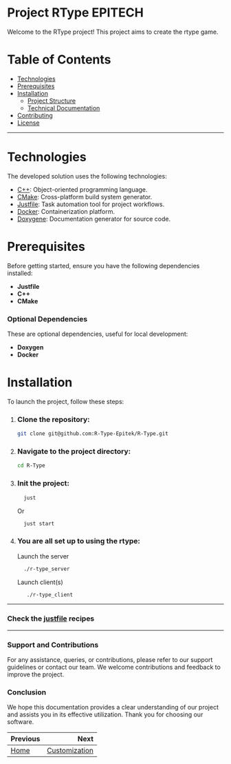 # Project RType EPITECH

Welcome to the RType project! This project aims to create the rtype game.

# Table of Contents

- [Technologies](#technologies)
- [Prerequisites]('#Prerequisites')
- [Installation](#Installation)
    - [Project Structure](./structures.md)
    - [Technical Documentation](./technical/README.md)
- [Contributing](#contributing)
- [License](#license)

---

# Technologies

The developed solution uses the following technologies:

- [C++](): Object-oriented programming language.
- [CMake](https://cmake.org/): Cross-platform build system generator.
- [Justfile](https://just.systems/man/en/): Task automation tool for project workflows.
- [Docker](https://www.docker.com/): Containerization platform.
- [Doxygene](https://www.doxygen.nl/): Documentation generator for source code.


# Prerequisites

Before getting started, ensure you have the following dependencies installed:

- **Justfile**
- **C++**
- **CMake**

### Optional Dependencies

These are optional dependencies, useful for local development:

- **Doxygen**
- **Docker**


# Installation

To launch the project, follow these steps:

1. ### Clone the repository:
   ```bash
   git clone git@github.com:R-Type-Epitek/R-Type.git
   ```

2. ### Navigate to the project directory:
   ```bash
   cd R-Type
   ```
3. ### Init the project:
    ```bash
      just 
    ```
   Or
    ```bash
      just start
    ```

4. ### You are all set up to using the rtype:
   Launch the server
    ```bash
      ./r-type_server
    ```
   Launch client(s)
   ```bash
      ./r-type_client
   ```
---
### Check the [justfile](../../justfile) recipes

---

### Support and Contributions
For any assistance, queries, or contributions, please refer to our support guidelines or contact our team. We welcome contributions and feedback to improve the project.

### Conclusion
We hope this documentation provides a clear understanding of our project and assists you in its effective utilization. Thank you for choosing our software.

<div class="section_buttons">

| Previous          |                              Next |
|:------------------|----------------------------------:|
| [Home](README.md) | [Customization](customization.md) |

</div>
